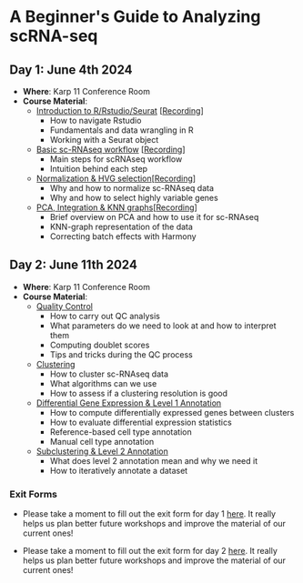 # A Beginner's Guide to Analyzing scRNA-seq

## Day 1: June 4th 2024

-   **Where**: Karp 11 Conference Room
-   **Course Material**:
    -   [Introduction to R/Rstudio/Seurat](https://github.com/CellDiscoveryNetwork/workshops/tree/main/beginners-guide-to-analyzing-scRNAseq/prework) [[Recording](https://drive.google.com/file/d/18x8dqtVaV5gIRz5ZTQkkC296Wj20PARJ/view?usp=sharing)]
        -   How to navigate Rstudio
        -   Fundamentals and data wrangling in R
        -   Working with a Seurat object
    -   [Basic sc-RNAseq workflow](https://github.com/CellDiscoveryNetwork/workshops/blob/main/beginners-guide-to-analyzing-scRNAseq/day-1/The%20Basic%20scRNAseq%20Analysis%20Workflow.pdf) [[Recording](https://drive.google.com/file/d/1cVlDZP6tCwwmar5BC1PXwhZt33f9AbxX/view?usp=sharing)]
        -   Main steps for scRNAseq workflow
        -   Intuition behind each step
    -   [Normalization & HVG selection](http://htmlpreview.github.io/?https://github.com/CellDiscoveryNetwork/workshops/blob/main/beginners-guide-to-analyzing-scRNAseq/day-1/3-norm-hvg.html)[[Recording](https://drive.google.com/file/d/14bm8KoiPGc2rJzPV88dHDjiDgEJz6QTO/view?usp=sharing)]
        -   Why and how to normalize sc-RNAseq data
        -   Why and how to select highly variable genes
    -   [PCA, Integration & KNN graphs](http://htmlpreview.github.io/?https://github.com/CellDiscoveryNetwork/workshops/blob/main/beginners-guide-to-analyzing-scRNAseq/day-1/4-PCA_Harmony_kNN.html)[[Recording](https://drive.google.com/file/d/13qvJhqK-EwnEJ4F_QI6eoLlknAcoNs18/view?usp=sharing)]
        -   Brief overview on PCA and how to use it for sc-RNAseq
        -   KNN-graph representation of the data
        -   Correcting batch effects with Harmony

## Day 2: June 11th 2024

-   **Where**: Karp 11 Conference Room
-   **Course Material**:
    -   [Quality Control]()
        -   How to carry out QC analysis
        -   What parameters do we need to look at and how to interpret them
        -   Computing doublet scores
        -   Tips and tricks during the QC process
    -   [Clustering]()
        -   How to cluster sc-RNAseq data
        -   What algorithms can we use
        -   How to assess if a clustering resolution is good
    -   [Differential Gene Expression & Level 1 Annotation]()
        -   How to compute differentially expressed genes between clusters
        -   How to evaluate differential expression statistics
        -   Reference-based cell type annotation
        -   Manual cell type annotation
    -   [Subclustering & Level 2 Annotation]()
        -   What does level 2 annotation mean and why we need it
        -   How to iteratively annotate a dataset

### Exit Forms
-   Please take a moment to fill out the exit form for day 1 [here](https://forms.gle/SFMgoJTXsQF4SiE68). It really helps us plan better future workshops and improve the material of our current ones!

-   Please take a moment to fill out the exit form for day 2 [here](https://forms.gle/aMMufpccqcoMkdQr5). It really helps us plan better future workshops and improve the material of our current ones!
